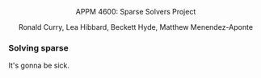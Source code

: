 <center>
<p>APPM 4600: Sparse Solvers Project</p>
<p>Ronald Curry, Lea Hibbard, Beckett Hyde, Matthew Menendez-Aponte</p>
</center>

### Solving sparse

It's gonna be sick.